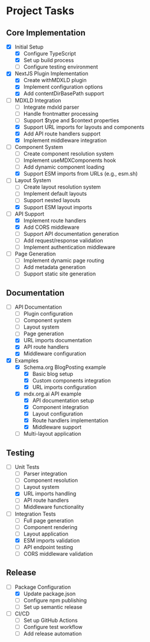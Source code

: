 # Project Tasks

## Core Implementation

- [x] Initial Setup
  - [x] Configure TypeScript
  - [x] Set up build process
  - [ ] Configure testing environment

- [x] NextJS Plugin Implementation
  - [x] Create withMDXLD plugin
  - [x] Implement configuration options
  - [x] Add contentDirBasePath support

- [ ] MDXLD Integration
  - [ ] Integrate mdxld parser
  - [ ] Handle frontmatter processing
  - [ ] Support $type and $context properties
  - [x] Support URL imports for layouts and components
  - [x] Add API route handlers support
  - [x] Implement middleware integration

- [ ] Component System
  - [ ] Create component resolution system
  - [ ] Implement useMDXComponents hook
  - [ ] Add dynamic component loading
  - [x] Support ESM imports from URLs (e.g., esm.sh)

- [ ] Layout System
  - [ ] Create layout resolution system
  - [ ] Implement default layouts
  - [ ] Support nested layouts
  - [x] Support ESM layout imports

- [ ] API Support
  - [x] Implement route handlers
  - [x] Add CORS middleware
  - [ ] Support API documentation generation
  - [ ] Add request/response validation
  - [ ] Implement authentication middleware

- [ ] Page Generation
  - [ ] Implement dynamic page routing
  - [ ] Add metadata generation
  - [ ] Support static site generation

## Documentation

- [ ] API Documentation
  - [ ] Plugin configuration
  - [ ] Component system
  - [ ] Layout system
  - [ ] Page generation
  - [x] URL imports documentation
  - [x] API route handlers
  - [x] Middleware configuration

- [x] Examples
  - [x] Schema.org BlogPosting example
    - [x] Basic blog setup
    - [x] Custom components integration
    - [x] URL imports configuration
  - [x] mdx.org.ai API example
    - [x] API documentation setup
    - [x] Component integration
    - [x] Layout configuration
    - [x] Route handlers implementation
    - [x] Middleware support
  - [ ] Multi-layout application

## Testing

- [ ] Unit Tests
  - [ ] Parser integration
  - [ ] Component resolution
  - [ ] Layout system
  - [x] URL imports handling
  - [ ] API route handlers
  - [ ] Middleware functionality

- [ ] Integration Tests
  - [ ] Full page generation
  - [ ] Component rendering
  - [ ] Layout application
  - [x] ESM imports validation
  - [ ] API endpoint testing
  - [ ] CORS middleware validation

## Release

- [ ] Package Configuration
  - [x] Update package.json
  - [ ] Configure npm publishing
  - [ ] Set up semantic release

- [ ] CI/CD
  - [ ] Set up GitHub Actions
  - [ ] Configure test workflow
  - [ ] Add release automation
